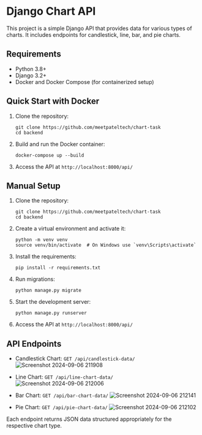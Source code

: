 # Django Chart API

This project is a simple Django API that provides data for various types of charts. It includes endpoints for candlestick, line, bar, and pie charts.

## Requirements

- Python 3.8+
- Django 3.2+
- Docker and Docker Compose (for containerized setup)

## Quick Start with Docker

1. Clone the repository:
   ```
   git clone https://github.com/meetpateltech/chart-task
   cd backend
   ```

2. Build and run the Docker container:
   ```
   docker-compose up --build
   ```

3. Access the API at `http://localhost:8000/api/`

## Manual Setup

1. Clone the repository:
   ```
   git clone https://github.com/meetpateltech/chart-task
   cd backend
   ```

2. Create a virtual environment and activate it:
   ```
   python -m venv venv
   source venv/bin/activate  # On Windows use `venv\Scripts\activate`
   ```

3. Install the requirements:
   ```
   pip install -r requirements.txt
   ```

4. Run migrations:
   ```
   python manage.py migrate
   ```

5. Start the development server:
   ```
   python manage.py runserver
   ```

6. Access the API at `http://localhost:8000/api/`

## API Endpoints

- Candlestick Chart: `GET /api/candlestick-data/`
![Screenshot 2024-09-06 211908](https://github.com/user-attachments/assets/c65abbc7-742b-4537-b490-3f6ca645aa61)

- Line Chart: `GET /api/line-chart-data/`
![Screenshot 2024-09-06 212006](https://github.com/user-attachments/assets/308cb9ea-0c43-42c4-938a-ca2e9088f7fe)

- Bar Chart: `GET /api/bar-chart-data/`
![Screenshot 2024-09-06 212141](https://github.com/user-attachments/assets/7575e171-80ab-44f3-b9d8-65b108487563)

- Pie Chart: `GET /api/pie-chart-data/`
![Screenshot 2024-09-06 212102](https://github.com/user-attachments/assets/10863eba-2dbe-409c-b6b8-41fc903ed318)

Each endpoint returns JSON data structured appropriately for the respective chart type.
